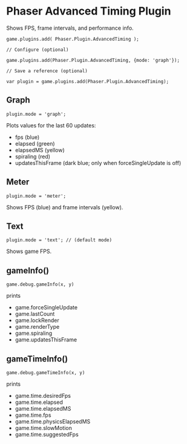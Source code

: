 Phaser Advanced Timing Plugin
=============================

Shows FPS, frame intervals, and performance info.

    game.plugins.add( Phaser.Plugin.AdvancedTiming );

    // Configure (optional)

    game.plugins.add(Phaser.Plugin.AdvancedTiming, {mode: 'graph'});

    // Save a reference (optional)

    var plugin = game.plugins.add(Phaser.Plugin.AdvancedTiming);

Graph
-----

    plugin.mode = 'graph';

Plots values for the last 60 updates:

  - fps              (blue)
  - elapsed          (green)
  - elapsedMS        (yellow)
  - spiraling        (red)
  - updatesThisFrame (dark blue; only when forceSingleUpdate is off)

Meter
-----

    plugin.mode = 'meter';

Shows FPS (blue) and frame intervals (yellow).

Text
----

    plugin.mode = 'text'; // (default mode)

Shows game FPS.

gameInfo()
----------

    game.debug.gameInfo(x, y)

prints

  - game.forceSingleUpdate
  - game.lastCount
  - game.lockRender
  - game.renderType
  - game.spiraling
  - game.updatesThisFrame

gameTimeInfo()
--------------

    game.debug.gameTimeInfo(x, y)

prints

  - game.time.desiredFps
  - game.time.elapsed
  - game.time.elapsedMS
  - game.time.fps
  - game.time.physicsElapsedMS
  - game.time.slowMotion
  - game.time.suggestedFps

